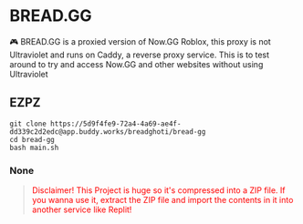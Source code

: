 # BREAD.GG

🎮 BREAD.GG is a proxied version of Now.GG Roblox, this proxy is not Ultraviolet and runs on Caddy, a reverse proxy service. This is to test around to try and access Now.GG and other websites without using Ultraviolet

## EZPZ
```
git clone https://5d9f4fe9-72a4-4a69-ae4f-dd339c2d2edc@app.buddy.works/breadghoti/bread-gg
cd bread-gg
bash main.sh
 ```
### None

<blockquote style="color: red;">Disclaimer! This Project is huge so it's compressed into a ZIP file. If you wanna use it, extract the ZIP file and import the contents in it into another service like Replit!</blockquote>
